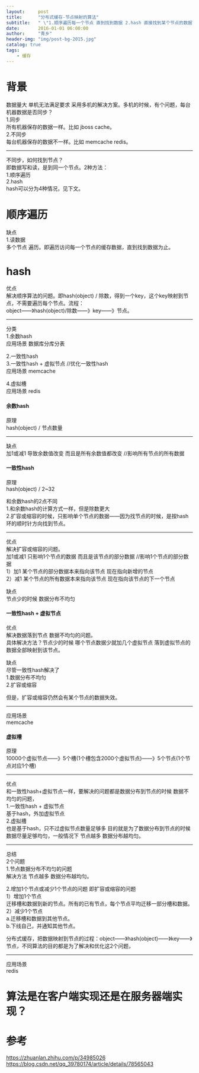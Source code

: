 ```yaml
---
layout:     post
title:      "分布式缓存-节点映射的算法"
subtitle:   " \"1.顺序遍历每一个节点 直到找到数据 2.hash 直接找到某个节点的数据\""
date:       2016-01-01 06:00:00
author:     "青乡"
header-img: "img/post-bg-2015.jpg"
catalog: true
tags:
    - 缓存
---
```


# 背景
数据量大 单机无法满足要求 采用多机的解决方案。多机的时候，有个问题，每台机器数据是否同步？  
1.同步  
所有机器保存的数据一样。比如 jboss cache。  
2.不同步  
每台机器保存的数据不一样。比如 memcache redis。

---
不同步，如何找到节点？  
即数据写和读，是到同一个节点。2种方法：  
1.顺序遍历   
2.hash  
hash可以分为4种情况，见下文。

# 顺序遍历
缺点  
1.读数据  
多个节点 遍历。即遍历访问每一个节点的缓存数据，直到找到数据为止。

# hash
优点  
解决顺序算法的问题。即hash(object) / 除数，得到一个key，这个key映射到节点，不需要遍历每个节点。流程：  
object——》hash(object)/除数——》key——》节点。

---
分类  
1.余数hash  
应用场景 数据库分库分表

2.一致性hash  
3.一致性hash + 虚拟节点 //优化一致性hash  
应用场景 memcache

4.虚拟槽  
应用场景 redis


#### 余数hash
原理  
hash(object) / 节点数量

---
缺点  
加1或减1 导致余数值改变 而且是所有余数值都改变 //影响所有节点的所有数据

#### 一致性hash
原理  
hash(object) / 2~32 

和余数hash的2点不同  
1.和余数hash的计算方式一样，但是除数更大  
2.扩容或缩容的时候，只影响单个节点的数据——因为找节点的时候，是按hash环的顺时针方向找到节点。

---
优点  
解决扩容或缩容的问题。  
加1或减1 只影响1个节点的数据 而且是该节点的部分数据 //影响1个节点的部分数据  
1）加1 某个节点的部分数据本来指向该节点 现在指向新增的节点   
2）减1 某个节点的所有数据本来指向该节点 现在指向该节点的下一个节点

缺点  
节点少的时候 数据分布不均匀

#### 一致性hash + 虚拟节点
优点  
解决数据落到节点 数据不均匀的问题。  
具体解决方法？节点少的时候 哪个节点数据少就加几个虚拟节点     落到虚拟节点的数据全部映射到该节点。

缺点  
尽管一致性hash解决了  
1.数据分布不均匀  
2.扩容或缩容

但是，扩容或缩容仍然会有某个节点的数据失效。

---
应用场景  
memcache

#### 虚拟槽
原理  
10000个虚拟节点——》5个槽(1个槽包含2000个虚拟节点)——》5个节点(1个节点对应1个槽)

---
优点  
和一致性hash+虚拟节点一样，要解决的问题都是数据分布到节点的时候 数据不均匀的问题，  
1.一致性hash + 虚拟节点   
基于hash，外加虚拟节点  
2.虚拟槽  
也是基于hash，只不过虚拟节点数量足够多 目的就是为了数据分布到节点的时候   数据尽量足够均匀，一般情况下 节点越多 数据分布越均匀。

---
总结  
2个问题  
1.节点数据分布不均匀的问题  
解决方法 节点越多 数据分布越均匀。

2.增加1个节点或减少1个节点的问题 即扩容或缩容的问题  
1）增加1个节点  
迁移槽和数据到新的节点。所有的已有节点，每个节点平均迁移一部分槽和数据。  
2）减少1个节点  
a.迁移槽和数据到其他节点。  
b.下线自己，并通知其他节点。

分布式缓存，把数据映射到节点的过程：object——》hash(object)——》key——》节点，不同算法的目的都是为了解决和优化这2个问题，

---
应用场景  
redis


# 算法是在客户端实现还是在服务器端实现？


# 参考
https://zhuanlan.zhihu.com/p/34985026  
https://blog.csdn.net/qq_39780174/article/details/78565043
    


